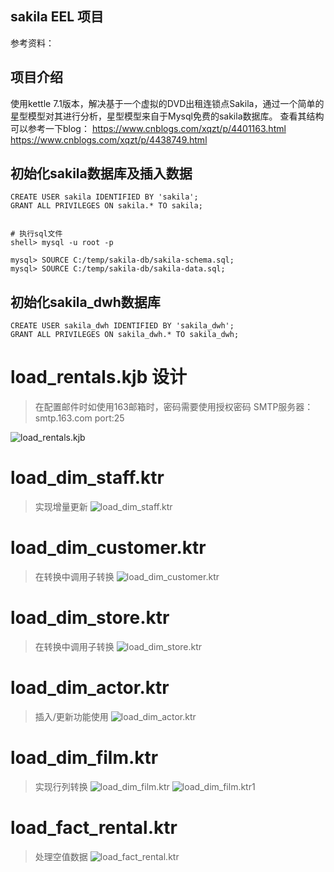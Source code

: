 
## sakila EEL 项目
参考资料：


## 项目介绍
使用kettle 7.1版本，解决基于一个虚拟的DVD出租连锁点Sakila，通过一个简单的星型模型对其进行分析，星型模型来自于Mysql免费的sakila数据库。
查看其结构可以参考一下blog：
https://www.cnblogs.com/xqzt/p/4401163.html
https://www.cnblogs.com/xqzt/p/4438749.html


## 初始化sakila数据库及插入数据
```
CREATE USER sakila IDENTIFIED BY 'sakila';
GRANT ALL PRIVILEGES ON sakila.* TO sakila;


# 执行sql文件
shell> mysql -u root -p

mysql> SOURCE C:/temp/sakila-db/sakila-schema.sql;
mysql> SOURCE C:/temp/sakila-db/sakila-data.sql;

```


## 初始化sakila_dwh数据库
```
CREATE USER sakila_dwh IDENTIFIED BY 'sakila_dwh';
GRANT ALL PRIVILEGES ON sakila_dwh.* TO sakila_dwh;
```


# load_rentals.kjb 设计
>在配置邮件时如使用163邮箱时，密码需要使用授权密码   SMTP服务器：smtp.163.com  port:25

![load_rentals.kjb](./images/load_rentals.kjb.png)


# load_dim_staff.ktr
>实现增量更新
![load_dim_staff.ktr](./images/load_dim_staff.ktr.png)


# load_dim_customer.ktr
>在转换中调用子转换
![load_dim_customer.ktr](./images/load_dim_customer.ktr.png)


# load_dim_store.ktr
>在转换中调用子转换
![load_dim_store.ktr](./images/load_dim_store.ktr.png)


# load_dim_actor.ktr
>插入/更新功能使用
![load_dim_actor.ktr](./images/load_dim_actor.ktr.png)


# load_dim_film.ktr
>实现行列转换
![load_dim_film.ktr](./images/load_dim_film.ktr.png)
![load_dim_film.ktr1](./images/load_dim_film.ktr1.png)

# load_fact_rental.ktr
>处理空值数据
![load_fact_rental.ktr](./images/load_fact_rental.ktr.png)
